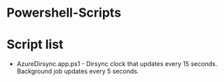 # Powershell-Scripts

# Script list

* AzureDirsync.app.ps1 - Dirsync clock that updates every 15 seconds. Background job updates every 5 seconds. 

